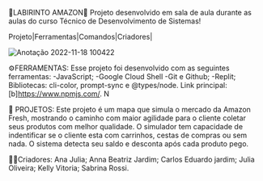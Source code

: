 💸LABIRINTO AMAZON💸
Projeto desenvolvido em sala de aula durante as aulas do curso Técnico de Desenvolvimento de Sistemas!


Projeto|Ferramentas|Comandos|Criadores|

![Anotação 2022-11-18 100422](https://user-images.githubusercontent.com/117850899/202720740-87194f65-77ce-4c46-9079-dabf328bb2fe.png)

⚙️FERRAMENTAS:
Esse projeto foi desenvolvido com as seguintes ferramentas:
-JavaScript;
-Google Cloud Shell
-Git e Github;
-Replit;
Bibliotecas: cli-color, prompt-sync e @types/node.
Link principal: [b]https://www.npmjs.com/.
N
 
🔐	PROJETOS:
Este projeto é um mapa que simula o mercado da Amazon Fresh, mostrando o caminho com maior agilidade para o cliente coletar seus produtos com melhor qualidade. O simulador tem capacidade de indentificar se o cliente esta com carrinhos, cestas de compras ou sem nada. O sistema detecta seu saldo e desconta após cada produto pego.


🧑‍🔧Criadores: 
Ana Julia;
Anna Beatriz Jardim;
Carlos Eduardo jardim;
Julia Oliveira;
Kelly Vitoria;
Sabrina Rossi.
